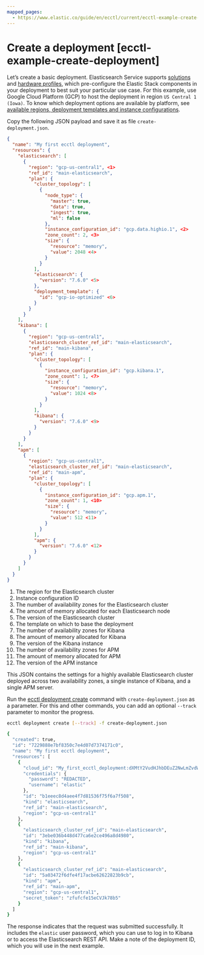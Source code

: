 ```yaml
---
mapped_pages:
  - https://www.elastic.co/guide/en/ecctl/current/ecctl-example-create-deployment.html
---
```


# Create a deployment [ecctl-example-create-deployment]

Let’s create a basic deployment. Elasticsearch Service supports [solutions](docs-content://get-started/index.md) and [hardware profiles](docs-content://deploy-manage/deploy/elastic-cloud/ec-configure-deployment-settings.md#ec-hardware-profiles), which pre-configure the Elastic Stack components in your deployment to best suit your particular use case. For this example, use Google Cloud Platform (GCP) to host the deployment in region `US Central 1 (Iowa)`. To know which deployment options are available by platform, see [available regions, deployment templates and instance configurations](cloud://docs/reference/cloud-hosted/ec-regions-templates-instances.md).

Copy the following JSON payload and save it as file `create-deployment.json`.

```json
{
  "name": "My first ecctl deployment",
  "resources": {
    "elasticsearch": [
      {
        "region": "gcp-us-central1", <1>
        "ref_id": "main-elasticsearch",
        "plan": {
          "cluster_topology": [
            {
              "node_type": {
                "master": true,
                "data": true,
                "ingest": true,
                "ml": false
              },
              "instance_configuration_id": "gcp.data.highio.1", <2>
              "zone_count": 2, <3>
              "size": {
                "resource": "memory",
                "value": 2048 <4>
              }
            }
          ],
          "elasticsearch": {
            "version": "7.6.0" <5>
          },
          "deployment_template": {
            "id": "gcp-io-optimized" <6>
          }
        }
      }
    ],
    "kibana": [
      {
        "region": "gcp-us-central1",
        "elasticsearch_cluster_ref_id": "main-elasticsearch",
        "ref_id": "main-kibana",
        "plan": {
          "cluster_topology": [
            {
              "instance_configuration_id": "gcp.kibana.1",
              "zone_count": 1, <7>
              "size": {
                "resource": "memory",
                "value": 1024 <8>
              }
            }
          ],
          "kibana": {
            "version": "7.6.0" <9>
          }
        }
      }
    ],
    "apm": [
      {
        "region": "gcp-us-central1",
        "elasticsearch_cluster_ref_id": "main-elasticsearch",
        "ref_id": "main-apm",
        "plan": {
          "cluster_topology": [
            {
              "instance_configuration_id": "gcp.apm.1",
              "zone_count": 1, <10>
              "size": {
                "resource": "memory",
                "value": 512 <11>
              }
            }
          ],
          "apm": {
            "version": "7.6.0" <12>
          }
        }
      }
    ]
  }
}
```

1. The region for the Elasticsearch cluster
2. Instance configuration ID
3. The number of availability zones for the Elasticsearch cluster
4. The amount of memory allocated for each Elasticsearch node
5. The version of the Elasticsearch cluster
6. The template on which to base the deployment
7. The number of availability zones for Kibana
8. The amount of memory allocated for Kibana
9. The version of the Kibana instance
10. The number of availability zones for APM
11. The amount of memory allocated for APM
12. The version of the APM instance


This JSON contains the settings for a highly available Elasticsearch cluster deployed across two availability zones, a single instance of Kibana, and a single APM server.

Run the [ecctl deployment create](/reference/ecctl_deployment_create.md) command with `create-deployment.json` as a parameter. For this and other commands, you can add an optional `--track` parameter to monitor the progress.

```sh
ecctl deployment create [--track] -f create-deployment.json
```

```sh
{
  "created": true,
  "id": "7229888e7bf8350c7e4d07d7374171c0",
  "name": "My first ecctl deployment",
  "resources": [
    {
      "cloud_id": "My_first_ecctl_deployment:dXMtY2VudHJhbDEuZ2NwLmZvdW5kaXQubm8kYjFlZWVjOGQ0YWVlNGY3ZDgxNTM2Zjc1ZjZhN2Y1MDgkM2ViZTAzNmI0NDhkNDc3Y2E2ZTJjZTQ5NmE4ZDQ5ODA=",
      "credentials": {
        "password": "REDACTED",
        "username": "elastic"
      },
      "id": "b1eeec8d4aee4f7d81536f75f6a7f508",
      "kind": "elasticsearch",
      "ref_id": "main-elasticsearch",
      "region": "gcp-us-central1"
    },
    {
      "elasticsearch_cluster_ref_id": "main-elasticsearch",
      "id": "3ebe036b448d477ca6e2ce496a8d4980",
      "kind": "kibana",
      "ref_id": "main-kibana",
      "region": "gcp-us-central1"
    },
    {
      "elasticsearch_cluster_ref_id": "main-elasticsearch",
      "id": "5a03472f6dfe4f17acbe62622823b9cb",
      "kind": "apm",
      "ref_id": "main-apm",
      "region": "gcp-us-central1",
      "secret_token": "zfufcfe15eCVJk78b5"
    }
  ]
}
```

The response indicates that the request was submitted successfully. It includes the `elastic` user password, which you can use to log in to Kibana or to access the Elasticsearch REST API. Make a note of the deployment ID, which you will use in the next example.

